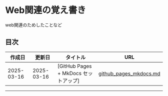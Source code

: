 # Web関連の覚え書き
web関連のためしたことなど

## 目次

| 作成日 | 更新日 | タイトル | URL |
|--------|--------|---------|-----|
| 2025-03-16 | 2025-03-16 | [GitHub Pages + MkDocs セットアップ] | [github_pages_mkdocs.md](github_pages_mkdocs.md) |

---
